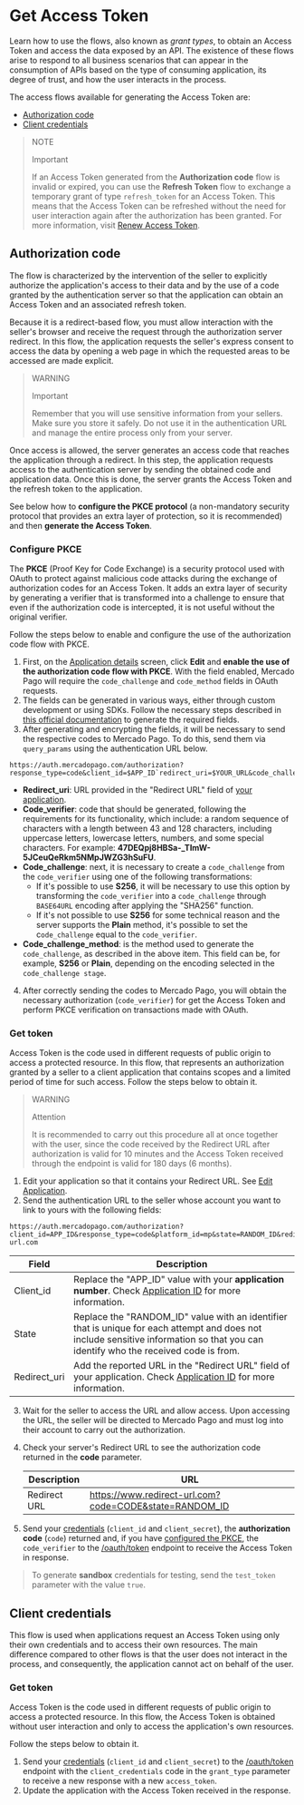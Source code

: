 # Get Access Token

Learn how to use the flows, also known as _grant types_, to obtain an Access Token and access the data exposed by an API. The existence of these flows arise to respond to all business scenarios that can appear in the consumption of APIs based on the type of consuming application, its degree of trust, and how the user interacts in the process.

The access flows available for generating the Access Token are:

- [Authorization code](/developers/en/docs/security/oauth/creation#bookmark_authorization_code)
- [Client credentials](/developers/en/docs/security/oauth/creation#bookmark_client_credentials)

> NOTE
>
> Important
>
> If an Access Token generated from the **Authorization code** flow is invalid or expired, you can use the **Refresh Token** flow to exchange a temporary grant of type `refresh_token` for an Access Token. This means that the Access Token can be refreshed without the need for user interaction again after the authorization has been granted. For more information, visit [Renew Access Token](/developers/en/guides/additional-content/security/oauth/renewal).

## Authorization code

The flow is characterized by the intervention of the seller to explicitly authorize the application's access to their data and by the use of a code granted by the authentication server so that the application can obtain an Access Token and an associated refresh token.
 
Because it is a redirect-based flow, you must allow interaction with the seller's browser and receive the request through the authorization server redirect. In this flow, the application requests the seller's express consent to access the data by opening a web page in which the requested areas to be accessed are made explicit.

> WARNING
>
> Important
>
> Remember that you will use sensitive information from your sellers. Make sure you store it safely. Do not use it in the authentication URL and manage the entire process only from your server.
  
Once access is allowed, the server generates an access code that reaches the application through a redirect. In this step, the application requests access to the authentication server by sending the obtained code and application data. Once this is done, the server grants the Access Token and the refresh token to the application.

See below how to **configure the PKCE protocol** (a non-mandatory security protocol that provides an extra layer of protection, so it is recommended) and then **generate the Access Token**.

### Configure PKCE

The **PKCE** (Proof Key for Code Exchange) is a security protocol used with OAuth to protect against malicious code attacks during the exchange of authorization codes for an Access Token. It adds an extra layer of security by generating a verifier that is transformed into a challenge to ensure that even if the authorization code is intercepted, it is not useful without the original verifier.

Follow the steps below to enable and configure the use of the authorization code flow with PKCE.

1. First, on the [Application details](/developers/en/docs/your-integrations/application-details) screen, click **Edit** and **enable the use of the authorization code flow with PKCE**. With the field enabled, Mercado Pago will require the `code_challenge` and `code_method` fields in OAuth requests.
2. The fields can be generated in various ways, either through custom development or using SDKs. Follow the necessary steps described in [this official documentation](https://datatracker.ietf.org/doc/html/rfc7636#section-4) to generate the required fields.
3. After generating and encrypting the fields, it will be necessary to send the respective codes to Mercado Pago. To do this, send them via `query_params` using the authentication URL below.

```URL
https://auth.mercadopago.com/authorization?response_type=code&client_id=$APP_ID`redirect_uri=$YOUR_URL&code_challenge=$CODE_CHALLENGE&code_challenge_method=$CODE_METHOD
```

- **Redirect_uri**: URL provided in the "Redirect URL" field of [your application](/developers/en/docs/your-integrations/application-details).
- **Code_verifier**: code that should be generated, following the requirements for its functionality, which include: a random sequence of characters with a length between 43 and 128 characters, including uppercase letters, lowercase letters, numbers, and some special characters. For example: **47DEQpj8HBSa-_TImW-5JCeuQeRkm5NMpJWZG3hSuFU**.
- **Code_challenge**: next, it is necessary to create a `code_challenge` from the `code_verifier` using one of the following transformations:
  - If it's possible to use **S256**, it will be necessary to use this option by transforming the `code_verifier` into a `code_challenge` through `BASE64URL` encoding after applying the "SHA256" function.
  - If it's not possible to use **S256** for some technical reason and the server supports the **Plain** method, it's possible to set the c`ode_challenge` equal to the `code_verifier`.
- **Code_challenge_method**: is the method used to generate the `code_challenge`, as described in the above item. This field can be, for example, **S256** or **Plain**, depending on the encoding selected in the `code_challenge stage`. </br>

4. After correctly sending the codes to Mercado Pago, you will obtain the necessary authorization (`code_verifier`)  for get the Access Token and perform PKCE verification on transactions made with OAuth.

### Get token

Access Token is the code used in different requests of public origin to access a protected resource. In this flow, that represents an authorization granted by a seller to a client application that contains scopes and a limited period of time for such access. Follow the steps below to obtain it.

> WARNING
>
> Attention
>
> It is recommended to carry out this procedure all at once together with the user, since the code received by the Redirect URL after authorization is valid for 10 minutes and the Access Token received through the endpoint is valid for 180 days (6 months).

1. Edit your application so that it contains your Redirect URL. See [Edit Application](/developers/en/guides/additional-content/your-integrations/application-details).
2. Send the authentication URL to the seller whose account you want to link to yours with the following fields:

```URL
https://auth.mercadopago.com/authorization?client_id=APP_ID&response_type=code&platform_id=mp&state=RANDOM_ID&redirect_uri=https://www.redirect-url.com
```

|Field|Description|
|---|---|
|Client_id| Replace the "APP_ID" value with your **application number**. Check [Application ID](/developers/en/guides/additional-content/your-integrations/application-details) for more information.|
|State| Replace the "RANDOM_ID" value with an identifier that is unique for each attempt and does not include sensitive information so that you can identify who the received code is from.|
|Redirect_uri| Add the reported URL in the "Redirect URL" field of your application. Check [Application ID](/developers/en/guides/additional-content/your-integrations/application-details) for more information.|

3. Wait for the seller to access the URL and allow access. Upon accessing the URL, the seller will be directed to Mercado Pago and must log into their account to carry out the authorization.
4. Check your server's Redirect URL to see the authorization code returned in the **code** parameter.
 
   |Description|URL|  
   |---|---|
   | Redirect URL | https://www.redirect-url.com?code=CODE&state=RANDOM_ID |
 
5. Send your [credentials](/developers/en/docs/your-integrations/credentials) (`client_id` and `client_secret`), the **authorization code** (`code`) returned and, if you have [configured the PKCE](/developers/en/docs/security/oauth/creation#:~:text=Access%20Token.-,Configure%20PKCE,-The%20PKCE%20), the `code_verifier` to the [/oauth/token](/developers/en/reference/oauth/_oauth_token/post) endpoint to receive the Access Token in response.

> To generate **sandbox** credentials for testing, send the `test_token` parameter with the value `true`.

## Client credentials

This flow is used when applications request an Access Token using only their own credentials and to access their own resources. The main difference compared to other flows is that the user does not interact in the process, and consequently, the application cannot act on behalf of the user.

### Get token

Access Token is the code used in different requests of public origin to access a protected resource. In this flow, the Access Token is obtained without user interaction and only to access the application's own resources.

Follow the steps below to obtain it.

1. Send your [credentials](/developers/en/docs/your-integrations/credentials) (`client_id` and `client_secret`) to the [/oauth/token](/developers/en/reference/oauth/_oauth_token/post) endpoint with the `client_credentials` code in the `grant_type` parameter to receive a new response with a new `access_token`.
2. Update the application with the Access Token received in the response.